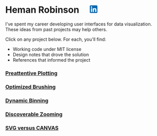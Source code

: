 # Heman Robinson&nbsp;&nbsp;&nbsp;&nbsp;&nbsp;[<img src=src/linkedin.svg title="Contact me on LinkedIn" alt="Contact me on LinkedIn" width=24>](https://www.linkedin.com/in/heman-robinson-953a1223/)

I've spent my career developing user interfaces for data visualization. These ideas from past projects may help others.

Click on any project below.  For each, you'll find:
* Working code under MIT license
* Design notes that drove the solution
* References that informed the project

### [Preattentive Plotting](https://hemanrobinson.github.io/preattentive/)
### [Optimized Brushing](https://hemanrobinson.github.io/brush/)
### [Dynamic Binning](https://hemanrobinson.github.io/bin/)
### [Discoverable Zooming](https://hemanrobinson.github.io/zoom/)
### [SVG versus CANVAS](https://hemanrobinson.github.io/svg-canvas/)









